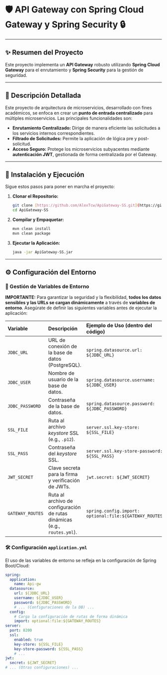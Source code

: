 # 🛡️ API Gateway con Spring Cloud Gateway y Spring Security 🔒

---

## ✨ Resumen del Proyecto

Este proyecto implementa un **API Gateway** robusto utilizando **Spring Cloud Gateway** para el enrutamiento y **Spring Security** para la gestión de seguridad.

---

## 📝 Descripción Detallada

Este proyecto de arquitectura de microservicios, desarrollado con fines académicos, se enfoca en crear un **punto de entrada centralizado** para múltiples microservicios. Las principales funcionalidades son:

* **Enrutamiento Centralizado:** Dirige de manera eficiente las solicitudes a los servicios internos correspondientes.
* **Filtrado de Solicitudes:** Permite la aplicación de lógica pre y post-solicitud.
* **Acceso Seguro:** Protege los microservicios subyacentes mediante **autenticación JWT**, gestionada de forma centralizada por el Gateway.

---

## 🚀 Instalación y Ejecución

Sigue estos pasos para poner en marcha el proyecto:

1.  **Clonar el Repositorio:**
    ```bash
    git clone [https://github.com/AlexTcw/ApiGateway-SS.git](https://github.com/AlexTcw/ApiGateway-SS.git)
    cd ApiGateway-SS
    ```

2.  **Compilar y Empaquetar:**
    ```bash
    mvn clean install
    mvn clean package
    ```

3.  **Ejecutar la Aplicación:**
    ```bash
    java -jar ApiGateway-SS.jar
    ```

---

## ⚙️ Configuración del Entorno

### 🔑 Gestión de Variables de Entorno

**IMPORTANTE:** Para garantizar la seguridad y la flexibilidad, **todos los datos sensibles y las URLs se cargan dinámicamente** a través de **variables de entorno**. Asegúrate de definir las siguientes variables antes de ejecutar la aplicación:

| Variable | Descripción | Ejemplo de Uso (dentro del código) |
| :--- | :--- | :--- |
| `JDBC_URL` | URL de conexión de la base de datos (PostgreSQL). | `spring.datasource.url: ${JDBC_URL}` |
| `JDBC_USER` | Nombre de usuario de la base de datos. | `spring.datasource.username: ${JDBC_USER}` |
| `JDBC_PASSWORD` | Contraseña de la base de datos. | `spring.datasource.password: ${JDBC_PASSWORD}` |
| `SSL_FILE` | Ruta al archivo *keystore* SSL (e.g., `.p12`). | `server.ssl.key-store: ${SSL_FILE}` |
| `SSL_PASS` | Contraseña del *keystore* SSL. | `server.ssl.key-store-password: ${SSL_PASS}` |
| `JWT_SECRET` | Clave secreta para la firma y verificación de JWTs. | `jwt.secret: ${JWT_SECRET}` |
| `GATEWAY_ROUTES` | Ruta al archivo de configuración de rutas dinámicas (e.g., `routes.yml`). | `spring.config.import: optional:file:${GATEWAY_ROUTES}` |

### 🛠️ Configuración `application.yml`

El uso de las variables de entorno se refleja en la configuración de Spring Boot/Cloud:

```yaml
spring:
  application:
    name: Api-gw
  datasource:
    url: ${JDBC_URL}
    username: ${JDBC_USER}
    password: ${JDBC_PASSWORD}
    # ... (Configuraciones de la DB) ...
  config:
    # Carga la configuración de rutas de forma dinámica
    import: optional:file:${GATEWAY_ROUTES}
server:
  port: 8200
  ssl:
    enabled: true
    key-store: ${SSL_FILE}
    key-store-password: ${SSL_PASS}
    # ...
jwt:
  secret: ${JWT_SECRET}
# ... (Otras configuraciones) ...
